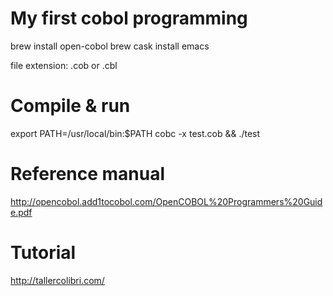 # My first cobol programming

brew install open-cobol
brew cask install emacs

file extension: .cob or .cbl

# Compile & run

export PATH=/usr/local/bin:$PATH
cobc -x test.cob && ./test

# Reference manual

http://opencobol.add1tocobol.com/OpenCOBOL%20Programmers%20Guide.pdf

# Tutorial

http://tallercolibri.com/

     
